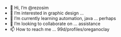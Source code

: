 - 👋 Hi, I’m @rezosim
- 👀 I’m interested in graphic design ...
- 🌱 I’m currently learning automation, java ... perhaps
- 💞️ I’m looking to collaborate on ... assistance 
- 📫 How to reach me ... 99d/profiles/oreganoclay

<!---
rezosim/rezosim is a ✨ special ✨ repository because its `README.md` (this file) appears on your GitHub profile.
You can click the Preview link to take a look at your changes.
--->
